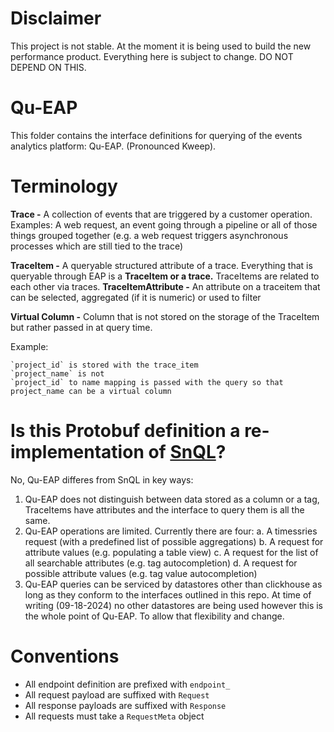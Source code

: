 # Disclaimer

This project is not stable. At the moment it is being used to build the new performance product. Everything here is subject to change. DO NOT DEPEND ON THIS.

# Qu-EAP

This folder contains the interface definitions for querying of the events analytics platform: Qu-EAP. (Pronounced Kweep).


# Terminology

**Trace -** A collection of events that are triggered by a customer operation. Examples: A web request, an event going through a pipeline or all of those things grouped together (e.g. a web request triggers asynchronous processes which are still tied to the trace)

**TraceItem -** A queryable structured attribute of a trace. Everything that is queryable through EAP is a **TraceItem or a trace.** TraceItems are related to each other via traces.
**TraceItemAttribute -** An attribute on a traceitem that can be selected, aggregated (if it is numeric) or used to filter

**Virtual Column -** Column that is not stored on the storage of the TraceItem but rather passed in at query time.

Example:

    `project_id` is stored with the trace_item
    `project_name` is not
    `project_id` to name mapping is passed with the query so that project_name can be a virtual column


# Is this Protobuf definition a re-implementation of [SnQL](https://getsentry.github.io/snuba/language/snql.html)?

No, Qu-EAP differes from SnQL in key ways:

1. Qu-EAP does not distinguish between data stored as a column or a tag, TraceItems have attributes and the interface to query them is all the same.
2. Qu-EAP operations are limited. Currently there are four:
    a. A timessries request (with a predefined list of possible aggregations)
    b. A request for attribute values (e.g. populating a table view)
    c. A request for the list of all searchable attributes (e.g. tag autocompletion)
    d. A request for possible attribute values (e.g. tag value autocompletion)
3. Qu-EAP queries can be serviced by datastores other than clickhouse as long as they conform to the interfaces outlined in this repo. At time of writing (09-18-2024) no other datastores are being used however this is the whole point of Qu-EAP. To allow that flexibility and change.



# Conventions

* All endpoint definition are prefixed with `endpoint_`
* All request payload are suffixed with `Request`
* All response payloads are suffixed with `Response`
* All requests must take a `RequestMeta` object



